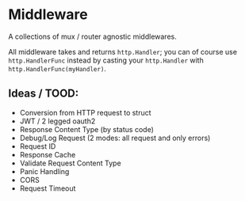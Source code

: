 # Middleware

A collections of mux / router agnostic middlewares.

All middleware takes and returns `http.Handler`; you can of course use `http.HandlerFunc` instead by casting your
`http.Handler` with `http.HandlerFunc(myHandler)`.

## Ideas / TOOD:
* Conversion from HTTP request to struct
* JWT / 2 legged oauth2
* Response Content Type (by status code)
* Debug/Log Request (2 modes: all request and only errors)
* Request ID
* Response Cache
* Validate Request Content Type
* Panic Handling
* CORS
* Request Timeout
